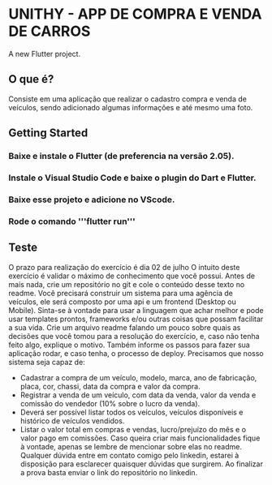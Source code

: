 # UNITHY - APP DE COMPRA E VENDA DE CARROS

A new Flutter project.

## O que é?

Consiste em uma aplicação que realizar o cadastro compra e venda de veículos, sendo adicionado algumas informações e até mesmo uma foto.

## Getting Started

 ### Baixe e instale o Flutter (de preferencia na versão 2.05). 
 
 ### Instale o Visual Studio Code e baixe o plugin do Dart e Flutter.
 
 ### Baixe esse projeto e adicione no VScode.
 
 ### Rode o comando '''flutter run'''
 
 

## Teste

O prazo para realização do exercício é dia 02 de julho
O intuito deste exercício é validar o máximo de conhecimento que você possui.
Antes de mais nada, crie um repositório no git e cole o conteúdo desse texto no readme.
Você precisará construir um sistema para uma agência de veículos, ele será composto por uma api e um frontend (Desktop ou Mobile).
Sinta-se à vontade para usar a linguagem que achar melhor e pode usar templates prontos, frameworks e/ou outras coisas que possam facilitar a sua vida.
Crie um arquivo readme falando um pouco sobre quais as decisões que você tomou para a resolução do exercício, e, caso não tenha feito algo, explique o motivo. Também informe os passos para fazer sua aplicação rodar, e caso tenha, o processo de deploy.
Precisamos que nosso sistema seja capaz de:
- Cadastrar a compra de um veículo, modelo, marca, ano de fabricação, placa, cor, chassi, data da compra e valor da compra.
- Registrar a venda de um veículo, com data da venda, valor da venda e comissão do vendedor (10% sobre o lucro da venda).
- Deverá ser possível listar todos os veículos, veículos disponíveis e histórico de veículos vendidos.
- Listar o valor total em compras e vendas, lucro/prejuízo do mês e o valor pago em comissões.
Caso queira criar mais funcionalidades fique à vontade, apenas se lembre de mencionar sobre elas no readme.
Qualquer dúvida entre em contato comigo pelo linkedin, estarei à disposição para esclarecer quaisquer dúvidas que surgirem.
Ao finalizar a prova basta enviar o link do repositório no linkedin. 
